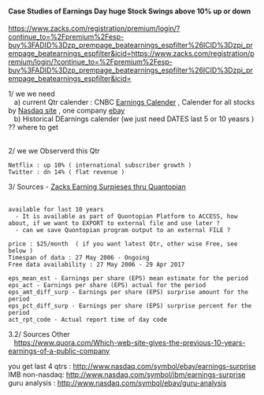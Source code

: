#### Case Studies of Earnings Day huge Stock Swings above 10%  up or down 

https://www.zacks.com/registration/premium/login/?continue_to=%2Fpremium%2Fesp-buy%3FADID%3Dzp_prempage_beatearnings_espfilter%26ICID%3Dzpi_prempage_beatearnings_espfilter&icid=https://www.zacks.com/registration/premium/login/?continue_to=%2Fpremium%2Fesp-buy%3FADID%3Dzp_prempage_beatearnings_espfilter%26ICID%3Dzpi_prempage_beatearnings_espfilter&icid=

1/ we we need <br> &nbsp;&nbsp;
a) current Qtr calender : CNBC [Earnings Calender](http://www.cnbc.com/earnings-highlights/) , 
 Calender for all stocks by [Nasdaq site](http://www.nasdaq.com/earnings/earnings-calendar.aspx) , one company [ebay](http://www.nasdaq.com/earnings/report/ebay) <br> &nbsp;&nbsp;
b) Historical DEarnings calender (we just need DATES last 5 or 10 yeasrs ) ?? where to get <br> &nbsp;&nbsp;

2/ we we Observerd this Qtr
```
Netflix : up 10% ( international subscriber growth )
Twitter : dn 14% ( flat revenue )
```

3/ Sources - [Zacks Earning Surpieses thru Quantopian](https://www.quantopian.com/data/zacks/earnings_surprises)  <br> &nbsp;&nbsp;
```
available for last 10 years
  - It is available as part of Quontopian Platform to ACCESS, how about, if we want to EXPORT to external file and use later ?
  - can we save Quontopian program output to an external FILE ?

price : $25/month  ( if you want latest Qtr, other wise Free, see below )
Timespan of data : 27 May 2006 - Ongoing
Free data availability : 27 May 2006 - 29 Apr 2017

eps_mean_est - Earnings per share (EPS) mean estimate for the period
eps_act - Earnings per share (EPS) actual for the period
eps_amt_diff_surp - Earnings per share (EPS) surprise amount for the period
eps_pct_diff_surp - Earnings per share (EPS) surprise percent for the period
act_rpt_code - Actual report time of day code
```

3.2/ Sources Other <br> &nbsp;&nbsp;
https://www.quora.com/Which-web-site-gives-the-previous-10-years-earnings-of-a-public-company 

you get last 4 qtrs : http://www.nasdaq.com/symbol/ebay/earnings-surprise  
IMB non-nasdaq: http://www.nasdaq.com/symbol/ibm/earnings-surprise  
guru analysis : http://www.nasdaq.com/symbol/ebay/guru-analysis  



